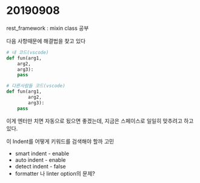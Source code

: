 # 20190908

rest_framework : mixin class 공부

다음 사항때문에 해결법을 찾고 있다
```python
# 내 코드(vscode)
def fun(arg1,
    arg2,
    arg3):
    pass
```

```python
# 다른사람들 코드(vscode)
def fun(arg1,
        arg2,
        arg3):
    pass
```
이게 엔터만 치면 자동으로 됬으면 좋겠는데, 지금은 스페이스로 일일히 맞추려고 하고있다.

이 Indent를 어떻게 키워드를 검색해야 할까 고민
* smart indent - enable
* auto indent - enable
* detect indent - false
* formatter 나 linter option의 문제?
